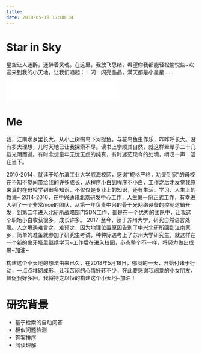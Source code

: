 ```yaml
---
title: 
date: 2018-05-18 17:08:34
---
```

# Star in Sky
星空让人迷醉，迷醉着灵魂。在这里，我放飞思绪，希望你我都能轻松愉悦些~欢迎来到我的小天地，让我们唱起：一闪一闪亮晶晶，满天都是小星星......
<iframe frameborder="no" border="0" marginwidth="0" marginheight="0" width=298 height=52 src="//music.163.com/outchain/player?type=2&id=33004973&auto=1&height=32"></iframe>

# Me
我，江南水乡里长大。从小上树掏鸟下河捉鱼，与花鸟鱼虫作乐，咋咋呼长大。没有多大理想，儿时天地已让我探索不尽。读书上学顺其自然，就这样晕晕乎二十几载光阴而逝。有时念想童年无忧无虑的纯真，有时迷茫现今的处境，喟叹一声：活在当下。

2010-2014，就读于哈尔滨工业大学威海校区，感谢“规格严格，功夫到家”的母校在不知不觉间带给我的许多成长，从程序小白到程序不小白，工作之后才发觉我原来真的在母校学到很多知识，不仅仅是专业上的知识，还有生活、学习、人生上的教诲~
2014-2016，在中兴通讯北京研发中心工作，人生第一份正式工作，有幸进入到了一个非常nice的团队，从第一年负责中兴的骨干光网络设备的控制逻辑开发，到第二年进入北研所战略部门SDN工作，都是在一个优秀的团队中，让我这个职场小白收获很多，成长许多。
2017-至今，读于苏州大学，研究自然语言处理。人之境遇难言之、难预之，因为地理位置原因告别了中兴北研所回到江南家乡，简单的准备就参加了研究生考试，种种际遇考上了苏州大学研究生，就这样在一个新的象牙塔里继续学习~工作后在进入校园，心态整个不一样，将努力做出成果~加油~

构建这个小天地的想法由来已久，在2018年5月18日，郁闷的一天，开始付诸于行动，一点点堆砌成形，让我苦闷的心情好转不少，在此要感谢我阔爱的小女朋友，督促我好多回。我将持之以恒的构建这个小天地~加油！

# 研究背景
- 基于检索的自动问答
- 相似问题检测
- 答案排序
- 阅读理解